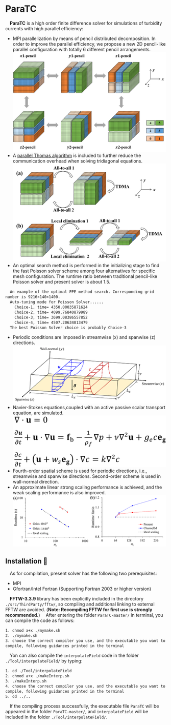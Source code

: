 # ParaTC
&emsp;**ParaTC** is a high order finite difference solver for simulations of turbidity currents with high parallel efficiency:
* MPI parallelization by means of pencil distributed decomposition. In order to improve the parallel efficiency, we propose a new 2D pencil-like parallel configuration with totally 6 different pencil arrangements.![](doc/SixPencils.png)
* A [parallel Thomas algorithm](https://github.com/MPMC-Lab/PaScaL_TDMA) is included to further reduce the communication overhead when solving tridiagonal equations.![](doc/ParallelThomas.png)
* An optimal search method is performed in the initializing stage to find the fast Poisson solver scheme among four alternatives for specific mesh configuration. The runtime ratio between traditional pencil-like Poisson solver and present solver is about 1.5.
```
  An example of the optimal PPE method search. Corresponding grid number is 9216×140×1400.
  Auto-tuning mode for Poisson Solver......
    Choice-1, time= 4350.00035871624
    Choice-2, time= 4099.76840879989
    Choice-3, time= 3699.08386557852
    Choice-4, time= 4507.20634813479
  The best Poisson Solver choice is probably Choice-3
```
*  Periodic conditions are imposed in streamwise (x) and spanwise (z) directions.![](doc/SchematicDiagram.png)
* Navier-Stokes equations,coupled with an active passive scalar transport equation, are simulated.![](doc/GoverningEquation.png)
* Fourth-order spatial scheme is used for periodic directions, i.e., streamwise and spanwise directions. Second-order scheme is used in wall-normal direction.
*  An approximate linear strong scaling performance is achieved, and the weak scaling performance is also improved.![](doc/Scaling.png)

## Installation :briefcase:
&emsp;As for compilation, present solver has the following two prerequisites:
* MPI
* Gfortran/Intel Fortran (Supporting Fortran 2003 or higher version)

&emsp;**FFTW-3.3.9** library has been explicitly included in the directory `./src/ThirdParty/fftw/`, so compiling and additional linking to external FFTW are avoided. (**Note: Recompiling FFTW for first use is strongly recommended.**)
&emsp;After entering the folder `ParaTC-master/` in terminal, you can compile the code as follows:
```
1. chmod a+x ./mymake.sh
2. ./mymake.sh
3. choose the correct compiler you use, and the executable you want to compile, following guidances printed in the terminal
```
&emsp;Yon can also compile the `interpolateField` code in the folder `./Tool/interpolateField/` by typing:
```
1. cd ./Tool/interpolateField
2. chmod a+x ./makeInterp.sh
3. ./makeInterp.sh
4. choose the correct compiler you use, and the executable you want to compile, following guidances printed in the terminal
5. cd ../..
```
&emsp;If the compiling process successfully, the executable file `ParaTC` will be appeared in the folder `ParaTC-master/`, and `interpolateField` will be included in the folder `./Tool/interpolateField/`.

